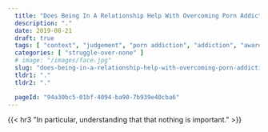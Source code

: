 ```yaml
---
  title: "Does Being In A Relationship Help With Overcoming Porn Addiction?"
  description: "."
  date: 2019-08-21
  draft: true
  tags: [ "context", "judgement", "porn addiction", "addiction", "awareness", "awareness exercises", "perspective", "nofap", "neverfap", "neverfap deluxe" ]
  categories: [ "struggle-over-none" ]
  # image: "/images/face.jpg"
  slug: "does-being-in-a-relationship-help-with-overcoming-porn-addiction"
  tldr1: "."
  tldr2: "."

  pageId: "94a30bc5-01bf-4094-ba90-7b939e40cba6"
---
```





{{< hr3 "In particular, understanding that that nothing is important." >}}

